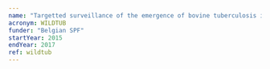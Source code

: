 ```yaml
---
name: "Targetted surveillance of the emergence of bovine tuberculosis in Belgian wildlife"
acronym: WILDTUB
funder: "Belgian SPF"
startYear: 2015
endYear: 2017
ref: wildtub
---
```

